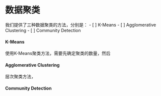 # 数据聚类

我们提供了三种数据聚类的方法，分别是：
    - [ ] K-Means
    - [ ] Agglomerative Clustering
    - [ ] Community Detection

#### K-Means

使用K-Means聚类方法，需要先确定聚类的数量，然后

#### Agglomerative Clustering

层次聚类方法，

#### Community Detection
